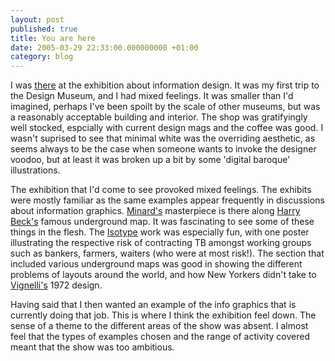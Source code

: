 ```yaml
---
layout: post
published: true
title: You are here
date: 2005-03-29 22:33:00.000000000 +01:00
category: blog
---
```



I was [there][there] at the exhibition about information design. It was my first trip to the Design Museum, and I had mixed feelings. It was smaller than I'd imagined, perhaps I've been spoilt by the scale of other museums, but was a reasonably acceptable building and interior. The shop was gratifyingly well stocked, espcially with current design mags and the coffee was good. I wasn't suprised to see that minimal white was the overriding aesthetic, as seems always to be the case when someone wants to invoke the designer voodoo, but at least it was broken up a bit by some 'digital baroque' illustrations.

The exhibition that I'd come to see provoked mixed feelings. The exhibits were mostly familiar as the same examples appear frequently in discussions about information graphics. [Minard's][minard] masterpiece is there along [Harry Beck's][beck] famous underground map. It was fascinating to see some of these things in the flesh. The [Isotype][iso] work was especially fun, with one poster illustrating the respective risk of contracting TB amongst working groups such as bankers, farmers, waiters (who were at most risk!). The section that included various underground maps was good in showing the different problems of layouts around the world, and how New Yorkers didn't take to [Vignelli's][vig] 1972 design.

Having said that I then wanted an example of the info graphics that is currently doing that job. This is where I think the exhibition feel down. The sense of a theme to the different areas of the show was absent. I almost feel that the types of examples chosen and the range of activity covered meant that the show was too ambitious.

[there]: http://www.designmuseum.org/
[minard]: http://www.edwardtufte.com/tufte/posters
[beck]: :http://www.amazon.co.uk/exec/obidos/ASIN/1854141686/mearso-21/202-4842468-4891847
[iso]: :http://www.fulltable.com/iso/is12.html
[vig]: :http://subway.com.ru/maps/1972.htm
